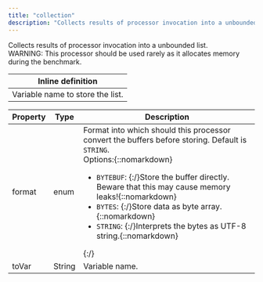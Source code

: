 ```yaml
---
title: "collection"
description: "Collects results of processor invocation into a unbounded list. "
---
```

Collects results of processor invocation into a unbounded list. <br> WARNING: This processor should be used rarely as it allocates memory during the benchmark.

| Inline definition |
| -------- |
| Variable name to store the list. |


| Property | Type | Description |
| ------- | ------- | -------- |
| format | enum | Format into which should this processor convert the buffers before storing. Default is <code>STRING</code>.<br>Options:{::nomarkdown}<ul><li><code>BYTEBUF</code>: {:/}Store the buffer directly. Beware that this may cause memory leaks!{::nomarkdown}</li><li><code>BYTES</code>: {:/}Store data as byte array.{::nomarkdown}</li><li><code>STRING</code>: {:/}Interprets the bytes as UTF-8 string.{::nomarkdown}</li></ul>{:/} |
| toVar | String | Variable name. |

